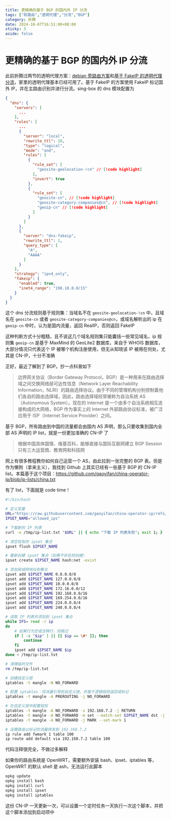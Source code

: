 ```yaml
---
title: 更精确的基于 BGP 的国内外 IP 分流
tags: ["软路由","透明代理","分流","BGP"]
category: 折腾
date: 2024-10-07T16:51:00+08:00
sticky: 3
aside: false
---
```

# 更精确的基于 BGP 的国内外 IP 分流

此前折腾过两节的透明代理方案：[debian 旁路由方案](/fiddling/debian-as-side-router)和[基于 FakeIP 的透明代理分流](/fiddling/fake-ip-based-transparent-proxy)，家里的透明代理基本已经可用了。基于 FakeIP 的方案使用 FakeIP 标记国外 IP，并在主路由识别并进行分流。sing-box 的 dns 模块配置为

```json
{
  "dns": {
    "servers": [
      ...
    ],
    "rules": [
      ...
      {
        "server": "local",
        "rewrite_ttl": 10,
        "type": "logical",
        "mode": "and",
        "rules": [
          {
            "rule_set": [
              "geosite-geolocation-!cn" // [!code highlight]
            ],
            "invert": true
          },
          {
            "rule_set": [
              "geosite-cn", // [!code highlight]
              "geosite-category-companies@cn", // [!code highlight]
              "geoip-cn" // [!code highlight]
            ]
          }
        ]
      },
      {
        "server": "dns-fakeip",
        "rewrite_ttl": 1,
        "query_type": [
          "A",
          "AAAA"
        ]
      }
    ],
    "strategy": "ipv4_only",
    "fakeip": {
      "enabled": true,
      "inet4_range": "198.18.0.0/15"
    }
  }
}
```

这个 dns 分流规则基于规则集：当域名不在 `geosite-geolocation-!cn` 中，且域名在 `geosite-cn` 或者 `geosite-category-companies@cn`，或域名解析出的 ip 在 `geoip-cn` 中时，认为是国内流量，返回 RealIP，否则返回 FakeIP

这种判断方式十分粗糙，且不说这几个域名规则集只能囊括一些常见域名，ip 规则集 `geoip-cn` 是基于 MaxMind 的 GeoLite2 数据库，来自于 WHOIS 数据库，大部分情况只代表这个 IP 被哪个机构注册使用，但无从知晓该 IP 被用在何处，尤其是 CN-IP，十分不准确

正好，最近了解到了 BGP。抄一点科普如下

> 边界网关协议（Border Gateway Protocol，BGP）是一种用来在路由选择域之间交换网络层可达性信息（Network Layer Reachability Information，NLRI）的路由选择协议。由于不同的管理机构分别控制着他们各自的路由选择域，因此，路由选择域经常被称为自治系统 AS（Autonomous System）。现在的 Internet 是一个由多个自治系统相互连接构成的大网络，BGP 作为事实上的 Internet 外部路由协议标准，被广泛应用于 ISP（Internet Service Provider）之间。

基于 BGP，所有路由到中国的流量都会由国内 AS 声明，那么只要收集到国内全部 AS 声明的 IP list，就是一份更加准确的 CN-IP 了

> 根据中国具体国情、维基百科，能够直接与国际互联网建立 BGP Session 只有三大运营商、教育网和科技网

网上有很多教程教你如何自己运营一个 AS，由此拉到一张完整的 BGP 表。但是作为懒狗（拿来主义），我找到 Github 上其实已经有一些基于 BGP 的 CN-IP list。本篇基于这个项目：https://github.com/gaoyifan/china-operator-ip/blob/ip-lists/china.txt

有了 list，下面就是 code time！

```bash
#!/bin/bash

# 定义变量
URL="https://raw.githubusercontent.com/gaoyifan/china-operator-ip/refs/heads/ip-lists/china.txt"
IPSET_NAME="allowed_ips"

# 下载新的 IP 列表
curl -o /tmp/ip-list.txt "$URL" || { echo "下载 IP 列表失败"; exit 1; }

# 清空现有的 ipset 集合
ipset flush $IPSET_NAME

# 重新创建 ipset 集合（如果不存在则创建）
ipset create $IPSET_NAME hash:net -exist

# 添加局域网地址到集合
ipset add $IPSET_NAME 0.0.0.0/8
ipset add $IPSET_NAME 127.0.0.0/8
ipset add $IPSET_NAME 10.0.0.0/8
ipset add $IPSET_NAME 172.16.0.0/12
ipset add $IPSET_NAME 192.168.0.0/16
ipset add $IPSET_NAME 169.254.0.0/16
ipset add $IPSET_NAME 224.0.0.0/4
ipset add $IPSET_NAME 240.0.0.0/4

# 读取 IP 列表并添加到 ipset 集合
while IFS= read -r ip
do
    # 如果行为空或注释行，则跳过
    if [ -z "$ip" ] || [[ $ip == \#* ]]; then
        continue
    fi
    ipset add $IPSET_NAME $ip
done < /tmp/ip-list.txt

# 清理临时文件
rm /tmp/ip-list.txt

# 创建自定义链
iptables -t mangle -N NO_FORWARD

# 配置 iptables：将流量引导到自定义链，并基于逻辑规则返回或标记
iptables -t mangle -A PREROUTING -j NO_FORWARD

# 在自定义链中配置规则
iptables -t mangle -A NO_FORWARD -s 192.168.7.2 -j RETURN
iptables -t mangle -A NO_FORWARD -m set --match-set $IPSET_NAME dst -j RETURN
iptables -t mangle -A NO_FORWARD -j MARK --set-mark 1

# 设置路由以标记的流量转发到 192.168.7.2
ip rule add fwmark 1 table 100
ip route add default via 192.168.7.2 table 100
```

代码注释很完全，不做过多解释

如果你的路由系统是 OpenWRT，需要额外安装 bash、ipset、iptables 等，OpenWRT 的默认 shell 是 ash，无法运行此脚本

```bash
opkg update
opkg install bash
opkg install curl
opkg install ipset
opkg install iptables
```

这份 CN-IP 一天更新一次，可以设置一个定时任务一天执行一次这个脚本，并把这个脚本添加到启动项中
